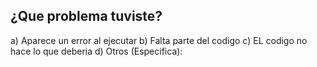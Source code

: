 ## ¿Que problema tuviste?

a) Aparece un error al ejecutar
b) Falta parte del codigo
c) EL codigo no hace lo que deberia
d) Otros (Especifica):
